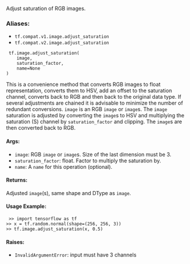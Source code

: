 Adjust saturation of RGB images.
### Aliases:
- `tf.compat.v1.image.adjust_saturation`
- `tf.compat.v2.image.adjust_saturation`

```
 tf.image.adjust_saturation(
    image,
    saturation_factor,
    name=None
)
```
This is a convenience method that converts RGB images to float representation, converts them to HSV, add an offset to the saturation channel, converts back to RGB and then back to the original data type. If several adjustments are chained it is advisable to minimize the number of redundant conversions.
`image` is an RGB `image` or `image`s. The `image` saturation is adjusted by converting the `image`s to HSV and multiplying the saturation (S) channel by `saturation_factor` and clipping. The `image`s are then converted back to RGB.
#### Args:
- `image`: RGB `image` or `image`s. Size of the last dimension must be 3.
- `saturation_factor`: float. Factor to multiply the saturation by.
- `name`: A `name` for this operation (optional).
#### Returns:
Adjusted `image`(s), same shape and DType as `image`.
#### Usage Example:

```
 >> import tensorflow as tf
>> x = tf.random.normal(shape=(256, 256, 3))
>> tf.image.adjust_saturation(x, 0.5)
```
#### Raises:
- `InvalidArgumentError`: input must have 3 channels
